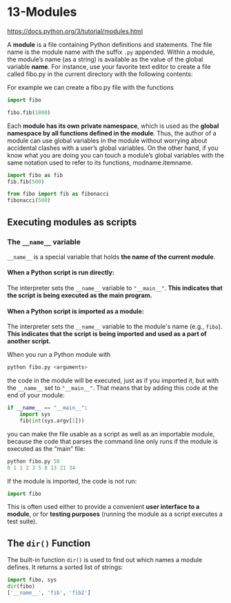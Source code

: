 # 13-Modules

https://docs.python.org/3/tutorial/modules.html

A **module** is a file containing Python definitions and statements. 
The file name is the module name with the suffix `.py` appended. 
Within a module, the module’s name (as a string) is available as the value of the global variable __name__. For instance, use your favorite text editor to create a file called fibo.py in the current directory with the following contents:

For example we can create a fibo.py file with the functions

```python
import fibo

fibo.fib(1000)
```

Each **module has its own private namespace**, which is used as the **global namespace by all functions defined in the module**. 
Thus, the author of a module can use global variables in the module without worrying about accidental clashes with a user’s global variables. 
On the other hand, if you know what you are doing you can touch a module’s global variables with the same notation used to refer to its functions, modname.itemname.

```python
import fibo as fib
fib.fib(500)
```

```python
from fibo import fib as fibonacci
fibonacci(500)
```
## Executing modules as scripts

### The `__name__` variable

`__name__` is a special variable that holds **the name of the current module**.

#### When a Python script is run directly:

The interpreter sets the `__name__` variable to `"__main__"`.
**This indicates that the script is being executed as the main program.**

#### When a Python script is imported as a module:
The interpreter sets the `__name__` variable to the module's name (e.g., `fibo`).
**This indicates that the script is being imported and used as a part of another script.**


When you run a Python module with
```python
python fibo.py <arguments>
```
the code in the module will be executed, just as if you imported it, but with the `__name__` set to `"__main__"`. 
That means that by adding this code at the end of your module:

```python
if __name__ == "__main__":
    import sys
    fib(int(sys.argv[1]))
```
you can make the file usable as a script as well as an importable module, 
because the code that parses the command line only runs if the module is executed as the “main” file:

```python
python fibo.py 50
0 1 1 2 3 5 8 13 21 34
```
If the module is imported, the code is not run:

```python
import fibo

```

This is often used either to provide a convenient **user interface to a module**, or for **testing purposes** (running the module as a script executes a test suite).

##  The `dir()` Function
The built-in function `dir()` is used to find out which names a module defines. It returns a sorted list of strings:

```python
import fibo, sys
dir(fibo)
['__name__', 'fib', 'fib2']
```


